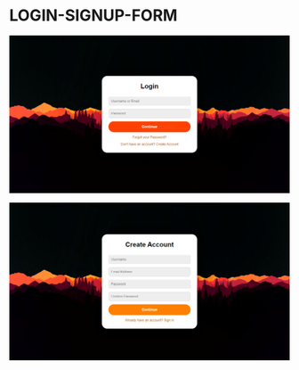 # LOGIN-SIGNUP-FORM

![alt text](https://github.com/JkAlcntr/LOGIN-SIGNUP-FORM/blob/main/LOGIN.PNG?raw=true)

![alt text](https://github.com/JkAlcntr/LOGIN-SIGNUP-FORM/blob/main/SIGN%20UP.PNG?raw=true)
